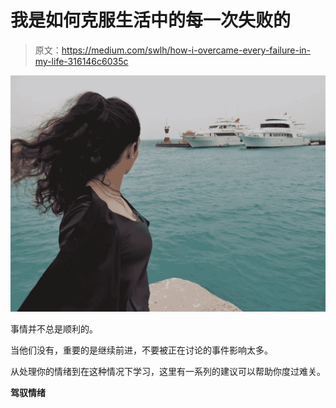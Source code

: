 # 我是如何克服生活中的每一次失败的

> 原文：<https://medium.com/swlh/how-i-overcame-every-failure-in-my-life-316146c6035c>

![](img/7c1e9513aae21183c11dc96b04e0c98f.png)

事情并不总是顺利的。

当他们没有，重要的是继续前进，不要被正在讨论的事件影响太多。

从处理你的情绪到在这种情况下学习，这里有一系列的建议可以帮助你度过难关。

**驾驭情绪**